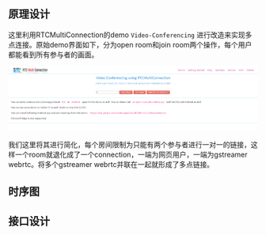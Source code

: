 ## 原理设计
这里利用RTCMultiConnection的demo `Video-Conferencing` 进行改造来实现多点连接。原始demo界面如下，分为open room和join room两个操作，每个用户都能看到所有参与者的画面。

![](img/multipoints1.png)

我们这里将其进行简化，每个房间限制为只能有两个参与者进行一对一的链接，这样一个room就退化成了一个connection，一端为网页用户，一端为gstreamer webrtc。将多个gstreamer webrtc并联在一起就形成了多点链接。


## 时序图

## 接口设计

